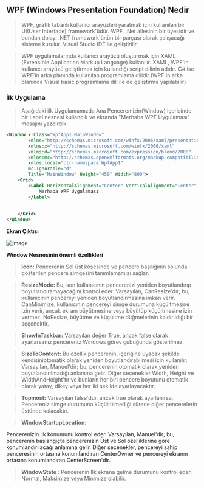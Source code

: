 ## WPF (Windows Presentation Foundation) Nedir ##
> WPF, grafik tabanlı kullanıcı arayüzleri yaratmak için kullanılan bir UI(User Interface) framework'üdür. WPF, .Net ailesinin bir üyesidir ve bundan dolayı  .NET framework'ünün bir parçası olarak çalışacağı sisteme kurulur. Visual Studio IDE ile geliştirilir.

> WPF uygulamalarında kullanıcı arayüzü oluşturmak için XAML (Extensible Application Markup Language) kullanılır. XAML, WPF'in kullanıcı arayüzü geliştirmek için kullandığı script dilinin adıdır. C# ise WPF'in arka planında kullanılan programlama dilidir.(WPF'in arka planında Visual basic programlama dili ile de geliştirme yapılabilir)

### İlk Uygulama ###
> Aşağıdaki ilk Uygulamamızda Ana Penceremizin(Window) içerisinde bir Label nesnesi kullandık ve ekranda "Merhaba WPF Uygulaması" mesajını yazdırdık.

```xml
<Window x:Class="WpfApp1.MainWindow"
        xmlns="http://schemas.microsoft.com/winfx/2006/xaml/presentation"
        xmlns:x="http://schemas.microsoft.com/winfx/2006/xaml"
        xmlns:d="http://schemas.microsoft.com/expression/blend/2008"
        xmlns:mc="http://schemas.openxmlformats.org/markup-compatibility/2006"
        xmlns:local="clr-namespace:WpfApp1"
        mc:Ignorable="d"
        Title="MainWindow" Height="450" Width="800">
    <Grid>
        <Label HorizontalAlignment="Center" VerticalAlignment="Center" FontSize="65">
            Merhaba WPF Uygulaması
        </Label>
        
       
    </Grid>
</Window>
```

**Ekran Çıktısı**

![image](https://user-images.githubusercontent.com/28144917/152687981-3f973733-4009-420e-a724-0a3d70dbcd7e.png)

**Window Nesnesinin önemli özellikleri**
> **Icon:** Pencerenin Sol üst köşesinde ve pencere başılığının solunda  gösterilen pencere simgesini tanımlamamızı sağlar.

> **ResizeMode:**
Bu, son kullanıcının pencerenizi yeniden boyutlandırıp boyutlandıramayacağını kontrol eder. Varsayılan, CanResize'dır; bu, kullanıcının pencereyi  yeniden boyutlandırmasına imkan verir. CanMinimize, kullanıcının pencereyi simge durumuna küçültmesine izin verir, ancak ekranı büyütmesine veya büyütüp küçültmesine izin vermez. NoResize, büyütme ve küçültme düğmelerinin kaldırıldığı bir seçenektir.

> **ShowInTaskbar:**
 Varsayılan değer True, ancak false olarak ayarlarsanız pencereniz Windows görev çubuğunda gösterilmez. 

> **SizeToContent:**
Bu özellik pencerenin,  içeriğine uyacak şekilde kendisiniotomatik olarak yeniden boyutlandırabilmesi için kullanılır. Varsayılan, Manuel'dir; bu, pencerenin otomatik olarak yeniden boyutlandırılmadığı anlamına gelir. Diğer seçenekler Width, Height ve WidthAndHeight'tır ve bunların her biri pencere boyutunu otomatik olarak yatay, dikey veya her iki şekilde ayarlayacaktır.

> **Topmost:**
Varsayılan false'dur, ancak true olarak ayarlanırsa, Pencereniz simge durumuna küçültülmediği sürece diğer pencerelerin üstünde kalacaktır.

> **WindowStartupLocation:**

Pencerenizin ilk konumunu kontrol eder. Varsayılan, Manuel'dir; bu, pencerenin başlangıçta pencerenizin Üst ve Sol özelliklerine göre konumlandırılacağı anlamına gelir. Diğer seçenekler, pencereyi sahip penceresinin ortasına konumlandıran CenterOwner ve pencereyi ekranın ortasına konumlandıran CenterScreen'dir.

> **WindowState :**
Pencerenin İlk ekrana gelme durumunu kontrol eder. Normal, Maksimize veya Minimize olabilir. 
